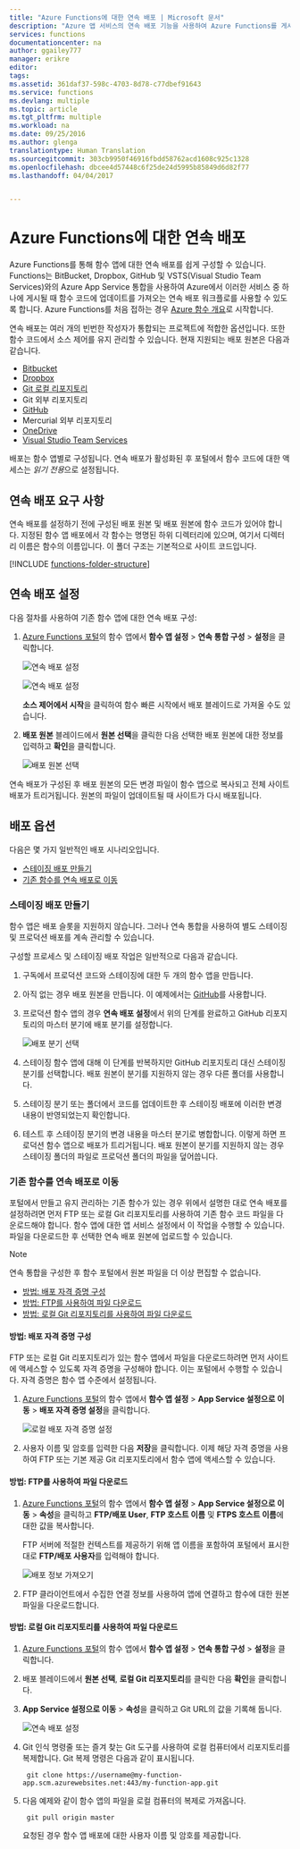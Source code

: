 ```yaml
---
title: "Azure Functions에 대한 연속 배포 | Microsoft 문서"
description: "Azure 앱 서비스의 연속 배포 기능을 사용하여 Azure Functions를 게시합니다."
services: functions
documentationcenter: na
author: ggailey777
manager: erikre
editor: 
tags: 
ms.assetid: 361daf37-598c-4703-8d78-c77dbef91643
ms.service: functions
ms.devlang: multiple
ms.topic: article
ms.tgt_pltfrm: multiple
ms.workload: na
ms.date: 09/25/2016
ms.author: glenga
translationtype: Human Translation
ms.sourcegitcommit: 303cb9950f46916fbdd58762acd1608c925c1328
ms.openlocfilehash: dbcee4d57448c6f25de24d5995b85849d6d82f77
ms.lasthandoff: 04/04/2017


---
```

# <a name="continuous-deployment-for-azure-functions"></a>Azure Functions에 대한 연속 배포
Azure Functions를 통해 함수 앱에 대한 연속 배포를 쉽게 구성할 수 있습니다. Functions는 BitBucket, Dropbox, GitHub 및 VSTS(Visual Studio Team Services)와의 Azure App Service 통합을 사용하여 Azure에서 이러한 서비스 중 하나에 게시될 때 함수 코드에 업데이트를 가져오는 연속 배포 워크플로를 사용할 수 있도록 합니다. Azure Functions를 처음 접하는 경우 [Azure 함수 개요](functions-overview.md)로 시작합니다.

연속 배포는 여러 개의 빈번한 작성자가 통합되는 프로젝트에 적합한 옵션입니다. 또한 함수 코드에서 소스 제어를 유지 관리할 수 있습니다. 현재 지원되는 배포 원본은 다음과 같습니다.

* [Bitbucket](https://bitbucket.org/)
* [Dropbox](https://www.dropbox.com/)
* [Git 로컬 리포지토리](../app-service-web/app-service-deploy-local-git.md)
* Git 외부 리포지토리
* [GitHub]
* Mercurial 외부 리포지토리
* [OneDrive](https://onedrive.live.com/)
* [Visual Studio Team Services](https://www.visualstudio.com/team-services/)

배포는 함수 앱별로 구성됩니다. 연속 배포가 활성화된 후 포털에서 함수 코드에 대한 액세스는 *읽기 전용*으로 설정됩니다.

## <a name="continuous-deployment-requirements"></a>연속 배포 요구 사항

연속 배포를 설정하기 전에 구성된 배포 원본 및 배포 원본에 함수 코드가 있어야 합니다. 지정된 함수 앱 배포에서 각 함수는 명명된 하위 디렉터리에 있으며, 여기서 디렉터리 이름은 함수의 이름입니다. 이 폴더 구조는 기본적으로 사이트 코드입니다. 

[!INCLUDE [functions-folder-structure](../../includes/functions-folder-structure.md)]

## <a name="set-up-continuous-deployment"></a>연속 배포 설정
다음 절차를 사용하여 기존 함수 앱에 대한 연속 배포 구성:

1. [Azure Functions 포털](https://functions.azure.com/signin)의 함수 앱에서 **함수 앱 설정** > **연속 통합 구성** > **설정**을 클릭합니다.
   
    ![연속 배포 설정](./media/functions-continuous-deployment/setup-deployment.png)
   
    ![연속 배포 설정](./media/functions-continuous-deployment/setup-deployment-1.png)
   
    **소스 제어에서 시작**을 클릭하여 함수 빠른 시작에서 배포 블레이드로 가져올 수도 있습니다.
2. **배포 원본** 블레이드에서 **원본 선택**을 클릭한 다음 선택한 배포 원본에 대한 정보를 입력하고 **확인**을 클릭합니다.
   
    ![배포 원본 선택](./media/functions-continuous-deployment/choose-deployment-source.png)

연속 배포가 구성된 후 배포 원본의 모든 변경 파일이 함수 앱으로 복사되고 전체 사이트 배포가 트리거됩니다. 원본의 파일이 업데이트될 때 사이트가 다시 배포됩니다.

## <a name="deployment-options"></a>배포 옵션

다음은 몇 가지 일반적인 배포 시나리오입니다.

- [스테이징 배포 만들기](#staging)
- [기존 함수를 연속 배포로 이동](#existing)

<a name="staging"></a>
### <a name="create-a-staging-deployment"></a>스테이징 배포 만들기

함수 앱은 배포 슬롯을 지원하지 않습니다. 그러나 연속 통합을 사용하여 별도 스테이징 및 프로덕션 배포를 계속 관리할 수 있습니다.

구성할 프로세스 및 스테이징 배포 작업은 일반적으로 다음과 같습니다.

1. 구독에서 프로덕션 코드와 스테이징에 대한 두 개의 함수 앱을 만듭니다. 

2. 아직 없는 경우 배포 원본을 만듭니다. 이 예제에서는 [GitHub]를 사용합니다.

3. 프로덕션 함수 앱의 경우 **연속 배포 설정**에서 위의 단계를 완료하고 GitHub 리포지토리의 마스터 분기에 배포 분기를 설정합니다.
   
    ![배포 분기 선택](./media/functions-continuous-deployment/choose-deployment-branch.png)

4. 스테이징 함수 앱에 대해 이 단계를 반복하지만 GitHub 리포지토리 대신 스테이징 분기를 선택합니다. 배포 원본이 분기를 지원하지 않는 경우 다른 폴더를 사용합니다.

5. 스테이징 분기 또는 폴더에서 코드를 업데이트한 후 스테이징 배포에 이러한 변경 내용이 반영되었는지 확인합니다.

6. 테스트 후 스테이징 분기의 변경 내용을 마스터 분기로 병합합니다. 이렇게 하면 프로덕션 함수 앱으로 배포가 트리거됩니다. 배포 원본이 분기를 지원하지 않는 경우 스테이징 폴더의 파일로 프로덕션 폴더의 파일을 덮어씁니다.

<a name="existing"></a>
### <a name="move-existing-functions-to-continuous-deployment"></a>기존 함수를 연속 배포로 이동
포털에서 만들고 유지 관리하는 기존 함수가 있는 경우 위에서 설명한 대로 연속 배포를 설정하려면 먼저 FTP 또는 로컬 Git 리포지토리를 사용하여 기존 함수 코드 파일을 다운로드해야 합니다. 함수 앱에 대한 앱 서비스 설정에서 이 작업을 수행할 수 있습니다. 파일을 다운로드한 후 선택한 연속 배포 원본에 업로드할 수 있습니다.

> [!NOTE]
> 연속 통합을 구성한 후 함수 포털에서 원본 파일을 더 이상 편집할 수 없습니다.

- [방법: 배포 자격 증명 구성](#credentials)
- [방법: FTP를 사용하여 파일 다운로드](#downftp)
- [방법: 로컬 Git 리포지토리를 사용하여 파일 다운로드](#downgit)

<a name="credentials"></a>
#### <a name="how-to-configure-deployment-credentials"></a>방법: 배포 자격 증명 구성
FTP 또는 로컬 Git 리포지토리가 있는 함수 앱에서 파일을 다운로드하려면 먼저 사이트에 액세스할 수 있도록 자격 증명을 구성해야 합니다. 이는 포털에서 수행할 수 있습니다. 자격 증명은 함수 앱 수준에서 설정됩니다.

1. [Azure Functions 포털](https://functions.azure.com/signin)의 함수 앱에서 **함수 앱 설정** > **App Service 설정으로 이동** > **배포 자격 증명 설정**을 클릭합니다.
   
    ![로컬 배포 자격 증명 설정](./media/functions-continuous-deployment/setup-deployment-credentials.png)

2. 사용자 이름 및 암호를 입력한 다음 **저장**을 클릭합니다. 이제 해당 자격 증명을 사용하여 FTP 또는 기본 제공 Git 리포지토리에서 함수 앱에 액세스할 수 있습니다.

<a name="downftp"></a>
#### <a name="how-to-download-files-using-ftp"></a>방법: FTP를 사용하여 파일 다운로드

1. [Azure Functions 포털](https://functions.azure.com/signin)의 함수 앱에서 **함수 앱 설정** > **App Service 설정으로 이동** > **속성**을 클릭하고 **FTP/배포 User**, **FTP 호스트 이름** 및 **FTPS 호스트 이름**에 대한 값을 복사합니다.  

    FTP 서버에 적절한 컨텍스트를 제공하기 위해 앱 이름을 포함하여 포털에서 표시한 대로 **FTP/배포 사용자**를 입력해야 합니다.
   
    ![배포 정보 가져오기](./media/functions-continuous-deployment/get-deployment-credentials.png)

2. FTP 클라이언트에서 수집한 연결 정보를 사용하여 앱에 연결하고 함수에 대한 원본 파일을 다운로드합니다.

<a name="downgit"></a>
#### <a name="how-to-download-files-using-the-local-git-repository"></a>방법: 로컬 Git 리포지토리를 사용하여 파일 다운로드

1. [Azure Functions 포털](https://functions.azure.com/signin)의 함수 앱에서 **함수 앱 설정** > **연속 통합 구성** > **설정**을 클릭합니다.

2. 배포 블레이드에서 **원본 선택**, **로컬 Git 리포지토리**를 클릭한 다음 **확인**을 클릭합니다.

3. **App Service 설정으로 이동** > **속성**을 클릭하고 Git URL의 값을 기록해 둡니다. 
   
    ![연속 배포 설정](./media/functions-continuous-deployment/get-local-git-deployment-url.png)

4. Git 인식 명령줄 또는 즐겨 찾는 Git 도구를 사용하여 로컬 컴퓨터에서 리포지토리를 복제합니다. Git 복제 명령은 다음과 같이 표시됩니다.
   
        git clone https://username@my-function-app.scm.azurewebsites.net:443/my-function-app.git

5. 다음 예제와 같이 함수 앱의 파일을 로컬 컴퓨터의 복제로 가져옵니다.
   
        git pull origin master
   
    요청된 경우 함수 앱 배포에 대한 사용자 이름 및 암호를 제공합니다.  

[GitHub]: https://github.com/

